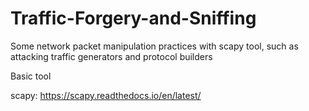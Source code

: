 # Traffic-Forgery-and-Sniffing

Some network packet manipulation practices with scapy tool, such as attacking traffic generators and protocol builders


Basic tool

scapy: https://scapy.readthedocs.io/en/latest/
